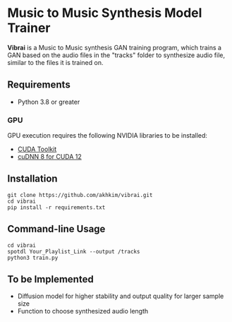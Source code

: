 # Music to Music Synthesis Model Trainer

**Vibrai** is a Music to Music synthesis GAN training program, which trains a GAN based on the audio files in the "tracks" folder to synthesize audio file, similar to the files it is trained on. 

## Requirements
- Python 3.8 or greater

### GPU
GPU execution requires the following NVIDIA libraries to be installed:

- [CUDA Toolkit](https://developer.nvidia.com/cuda-downloads)
- [cuDNN 8 for CUDA 12](https://developer.nvidia.com/cudnn)

## Installation
```
git clone https://github.com/akhkim/vibrai.git
cd vibrai
pip install -r requirements.txt
```

## Command-line Usage
```
cd vibrai
spotdl Your_Playlist_Link --output /tracks
python3 train.py
```

## To be Implemented
- Diffusion model for higher stability and output quality for larger sample size
- Function to choose synthesized audio length
